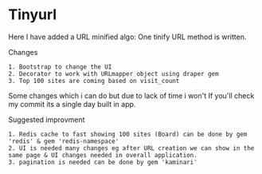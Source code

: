# Tinyurl
Here I have added a URL minified algo: One tinify URL method is written. 
 
 Changes

 	1. Bootstrap to change the UI
 	2. Decorator to work with URLmapper object using draper gem
 	3. Top 100 sites are coming based on visit_count 
 	
 Some changes which i can  do but due to lack of time i won't
 If you'll check my commit its a single day built in app.

 Suggested improvment

 	1. Redis cache to fast showing 100 sites (Board) can be done by gem 'redis' & gem 'redis-namespace'
 	2. UI is needed many changes eg after URL creation we can show in the same page & UI changes needed in overall application.
 	3. pagination is needed can be done by gem 'kaminari'


